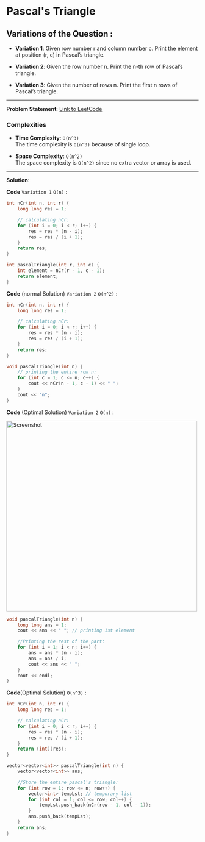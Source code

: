 
# Pascal's Triangle

## Variations of the Question :

- **Variation 1**: Given row number r and column number c. Print the element at position (r, c) in Pascal’s triangle.

- **Variation 2**: Given the row number n. Print the n-th row of Pascal’s triangle.

- **Variation 3**: Given the number of rows n. Print the first n rows of Pascal’s triangle.

---

**Problem Statement**:
[Link to LeetCode](https://leetcode.com/problems/pascals-triangle/)

### Complexities

- **Time Complexity**: `O(n^3)`  
  The time complexity is `O(n^3)` because of single loop.

- **Space Complexity**: `O(n^2)`  
  The space complexity is `O(n^2)` since no extra vector or array is used.

---

**Solution**:

**Code** `Variation 1` `O(n)` :
```cpp
int nCr(int n, int r) {
    long long res = 1;

    // calculating nCr:
    for (int i = 0; i < r; i++) {
        res = res * (n - i);
        res = res / (i + 1);
    }
    return res;
}

int pascalTriangle(int r, int c) {
    int element = nCr(r - 1, c - 1);
    return element;
}
```
**Code** (normal Solution) `Variation 2` `O(n^2)` :
```cpp
int nCr(int n, int r) {
    long long res = 1;

    // calculating nCr:
    for (int i = 0; i < r; i++) {
        res = res * (n - i);
        res = res / (i + 1);
    }
    return res;
}

void pascalTriangle(int n) {
    // printing the entire row n:
    for (int c = 1; c <= n; c++) {
        cout << nCr(n - 1, c - 1) << " ";
    }
    cout << "n";
}

```
**Code** (Optimal Solution) `Variation 2` `O(n)` :

<img src="https://static.takeuforward.org/wp/uploads/2023/04/Screenshot-2023-04-30-214245.png" alt="Screenshot" width="500"/>


```cpp
void pascalTriangle(int n) {
    long long ans = 1;
    cout << ans << " "; // printing 1st element

    //Printing the rest of the part:
    for (int i = 1; i < n; i++) {
        ans = ans * (n - i);
        ans = ans / i;
        cout << ans << " ";
    }
    cout << endl;
}
```
**Code**(Optimal Solution) `O(n^3)` :
```cpp
int nCr(int n, int r) {
    long long res = 1;

    // calculating nCr:
    for (int i = 0; i < r; i++) {
        res = res * (n - i);
        res = res / (i + 1);
    }
    return (int)(res);
}

vector<vector<int>> pascalTriangle(int n) {
    vector<vector<int>> ans;

    //Store the entire pascal's triangle:
    for (int row = 1; row <= n; row++) {
        vector<int> tempLst; // temporary list
        for (int col = 1; col <= row; col++) {
            tempLst.push_back(nCr(row - 1, col - 1));
        }
        ans.push_back(tempLst);
    }
    return ans;
}
```
